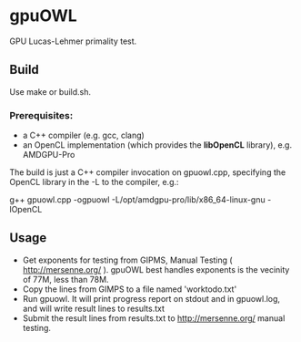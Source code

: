 # gpuOWL
GPU Lucas-Lehmer primality test.

## Build
Use make or build.sh.

### Prerequisites:
* a C++ compiler (e.g. gcc, clang)
* an OpenCL implementation (which provides the **libOpenCL** library), e.g. AMDGPU-Pro

The build is just a C++ compiler invocation on gpuowl.cpp, specifying the OpenCL library in the -L to the compiler, e.g.:

g++ gpuowl.cpp -ogpuowl -L/opt/amdgpu-pro/lib/x86_64-linux-gnu -lOpenCL

## Usage
* Get exponents for testing from GIPMS, Manual Testing ( http://mersenne.org/ ). gpuOWL best handles exponents is the vecinity of 77M, less than 78M.
* Copy the lines from GIMPS to a file named 'worktodo.txt'
* Run gpuowl. It will print progress report on stdout and in gpuowl.log, and will write result lines to results.txt
* Submit the result lines from results.txt to http://mersenne.org/ manual testing.
